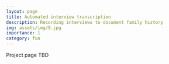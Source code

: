 ```yaml
---
layout: page
title: Automated interview transcription
description: Recording interviews to document family history
img: assets/img/9.jpg
importance: 1
category: fun
---
```


Project page TBD
